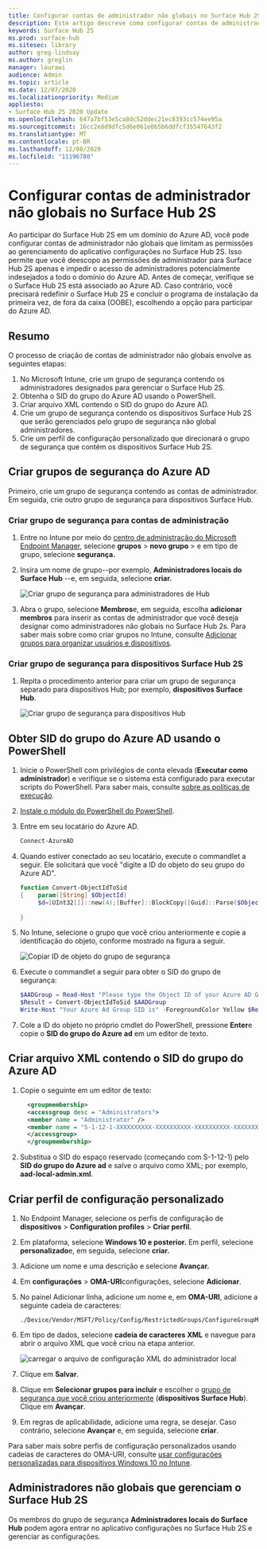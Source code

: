 ```yaml
---
title: Configurar contas de administrador não globais no Surface Hub 2S
description: Este artigo descreve como configurar contas de administração não globais para gerenciar o Surface Hub 2S.
keywords: Surface Hub 2S
ms.prod: surface-hub
ms.sitesec: library
author: greg-lindsay
ms.author: greglin
manager: laurawi
audience: Admin
ms.topic: article
ms.date: 12/07/2020
ms.localizationpriority: Medium
appliesto:
- Surface Hub 2S 2020 Update
ms.openlocfilehash: 647a7bf53e5ca8dc52ddec21ec8393cc574ee95a
ms.sourcegitcommit: 16cc2e8d9dfc5d6e061e0b5b6ddfcf35547643f2
ms.translationtype: MT
ms.contentlocale: pt-BR
ms.lasthandoff: 12/08/2020
ms.locfileid: "11196780"
---
```

# Configurar contas de administrador não globais no Surface Hub 2S

Ao participar do Surface Hub 2S em um domínio do Azure AD, você pode configurar contas de administrador não globais que limitam as permissões ao gerenciamento do aplicativo configurações no Surface Hub 2S. Isso permite que você deescopo as permissões de administrador para Surface Hub 2S apenas e impedir o acesso de administradores potencialmente indesejados a todo o domínio do Azure AD. Antes de começar, verifique se o Surface Hub 2S está associado ao Azure AD. Caso contrário, você precisará redefinir o Surface Hub 2S e concluir o programa de instalação da primeira vez, de fora da caixa (OOBE), escolhendo a opção para participar do Azure AD.

## Resumo 

O processo de criação de contas de administrador não globais envolve as seguintes etapas: 

1. No Microsoft Intune, crie um grupo de segurança contendo os administradores designados para gerenciar o Surface Hub 2S.
2. Obtenha o SID do grupo do Azure AD usando o PowerShell.
3. Criar arquivo XML contendo o SID do grupo do Azure AD.
4. Crie um grupo de segurança contendo os dispositivos Surface Hub 2S que serão gerenciados pelo grupo de segurança não global administradores.
5. Crie um perfil de configuração personalizado que direcionará o grupo de segurança que contém os dispositivos Surface Hub 2S. 


## Criar grupos de segurança do Azure AD

Primeiro, crie um grupo de segurança contendo as contas de administrador. Em seguida, crie outro grupo de segurança para dispositivos Surface Hub.  

### Criar grupo de segurança para contas de administração

1. Entre no Intune por meio do [centro de administração do Microsoft Endpoint Manager](https://go.microsoft.com/fwlink/?linkid=2109431), selecione **grupos**  >  **novo grupo** > e em tipo de grupo, selecione **segurança.** 
2. Insira um nome de grupo--por exemplo, **Administradores locais do Surface Hub** --e, em seguida, selecione **criar.** 

     ![Criar grupo de segurança para administradores de Hub](images/sh-create-sec-group.png)

3. Abra o grupo, selecione **Membros**e, em seguida, escolha **adicionar membros** para inserir as contas de administrador que você deseja designar como administradores não globais no Surface Hub 2s. Para saber mais sobre como criar grupos no Intune, consulte  [Adicionar grupos para organizar usuários e dispositivos](https://docs.microsoft.com/mem/intune/fundamentals/groups-add).

### Criar grupo de segurança para dispositivos Surface Hub 2S

1. Repita o procedimento anterior para criar um grupo de segurança separado para dispositivos Hub; por exemplo, **dispositivos Surface Hub**. 

     ![Criar grupo de segurança para dispositivos Hub](images/sh-create-sec-group-devices.png) 

## Obter SID do grupo do Azure AD usando o PowerShell

1. Inicie o PowerShell com privilégios de conta elevada (**Executar como administrador**) e verifique se o sistema está configurado para executar scripts do PowerShell. Para saber mais, consulte [sobre as políticas de execução](https://docs.microsoft.com/powershell/module/microsoft.powershell.core/about/about_execution_policies?). 
2. [Instale o módulo do PowerShell do PowerShell](https://docs.microsoft.com/powershell/azure/install-az-ps).
3. Entre em seu locatário do Azure AD.

    ```powershell
    Connect-AzureAD
    ```

4. Quando estiver conectado ao seu locatário, execute o commandlet a seguir. Ele solicitará que você "digite a ID do objeto do seu grupo do Azure AD".

    ```powershell
    function Convert-ObjectIdToSid
    {    param([String] $ObjectId)   
         $d=[UInt32[]]::new(4);[Buffer]::BlockCopy([Guid]::Parse($ObjectId).ToByteArray(),0,$d,0,16);"S-1-12-1-$d".Replace(' ','-')
         
    }
    ```

5. No Intune, selecione o grupo que você criou anteriormente e copie a identificação do objeto, conforme mostrado na figura a seguir. 

     ![Copiar ID de objeto do grupo de segurança](images/sh-objectid.png)

6. Execute o commandlet a seguir para obter o SID do grupo de segurança:

    ```powershell
    $AADGroup = Read-Host "Please type the Object ID of your Azure AD Group"
    $Result = Convert-ObjectIdToSid $AADGroup
    Write-Host "Your Azure Ad Group SID is" -ForegroundColor Yellow $Result
    ```
    
7. Cole a ID do objeto no próprio cmdlet do PowerShell, pressione **Enter**e copie o **SID do grupo do Azure ad** em um editor de texto. 

## Criar arquivo XML contendo o SID do grupo do Azure AD

1. Copie o seguinte em um editor de texto: 

    ```xml
      <groupmembership>   
      <accessgroup desc = "Administrators">        
      <member name = "Administrator" />        
      <member name = "S-1-12-1-XXXXXXXXXX-XXXXXXXXXX-XXXXXXXXXX-XXXXXXXXXX" />  
      </accessgroup>
      </groupmembership>
      ```

2. Substitua o SID do espaço reservado (começando com S-1-12-1) pelo **SID do grupo do Azure ad** e salve o arquivo como XML; por exemplo, **aad-local-admin.xml**. 

## Criar perfil de configuração personalizado

1. No Endpoint Manager, selecione os perfis de configuração de **dispositivos**  >  **Configuration profiles**  >  **Criar perfil**. 
2. Em plataforma, selecione **Windows 10 e posterior.** Em perfil, selecione **personalizado**e, em seguida, selecione **criar.**
3. Adicione um nome e uma descrição e selecione **Avançar.**
4. Em **configurações**  >  **OMA-URI**configurações, selecione **Adicionar**.
5. No painel Adicionar linha, adicione um nome e, em     **OMA-URI**, adicione a seguinte cadeia de caracteres: 

    ```OMA-URI
    ./Device/Vendor/MSFT/Policy/Config/RestrictedGroups/ConfigureGroupMembership
    ```
6. Em tipo de dados, selecione **cadeia de caracteres XML** e navegue para abrir o arquivo XML que você criou na etapa anterior. 

     ![carregar o arquivo de configuração XML do administrador local](images/sh-local-admin-config.png)

7. Clique em **Salvar**.
8. Clique em **Selecionar grupos para incluir** e escolher o [grupo de segurança que você criou anteriormente](#create-security-group-for-surface-hub-2s-devices) (**dispositivos Surface Hub**). Clique em **Avançar**.
9. Em regras de aplicabilidade, adicione uma regra, se desejar. Caso contrário, selecione **Avançar** e, em seguida, selecione **criar**.

Para saber mais sobre perfis de configuração personalizados usando cadeias de caracteres do OMA-URI, consulte [usar configurações personalizadas para dispositivos Windows 10 no Intune](https://docs.microsoft.com/mem/intune/configuration/custom-settings-windows-10).


## Administradores não globais que gerenciam o Surface Hub 2S

Os membros do grupo de segurança **Administradores locais do Surface Hub** podem agora entrar no aplicativo configurações no Surface Hub 2S e gerenciar as configurações.
